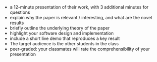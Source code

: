  - a 12-minute presentation of their work, with 3 additional minutes for questions
 - explain why the paper is relevant / interesting, and what are the novel results
 - briefly outline the underlying theory of the paper
 - highlight your software design and implementation
 - include a short live demo that reproduces a key result
 - The target audience is the other students in the class
 - peer-graded: your classmates will rate the comprehensibility of your presentation